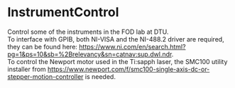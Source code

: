 # InstrumentControl
Control some of the instruments in the FOD lab at DTU. <br>
To interface with GPIB, both NI-VISA and the NI-488.2 driver are required, they can be found here: https://www.ni.com/en/search.html?pg=1&ps=10&sb=%2Brelevancy&sn=catnav:sup.dwl.ndr. <br>
To control the Newport motor used in the Ti:sapph laser, the SMC100 utility installer from https://www.newport.com/f/smc100-single-axis-dc-or-stepper-motion-controller is needed.
